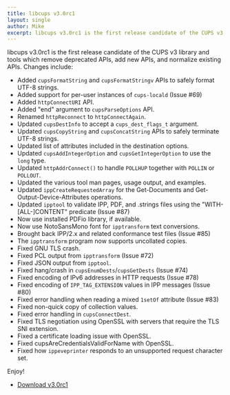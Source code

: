 ```yaml
---
title: libcups v3.0rc1
layout: single
author: Mike
excerpt: libcups v3.0rc1 is the first release candidate of the CUPS v3 library and tools which remove deprecated APIs, add new APIs, and normalize existing APIs.
---
```


libcups v3.0rc1 is the first release candidate of the CUPS v3 library and tools which remove deprecated APIs, add new APIs, and normalize existing APIs.  Changes include:

- Added `cupsFormatString` and `cupsFormatStringv` APIs to safely format UTF-8 strings.
- Added support for per-user instances of `cups-locald` (Issue #69)
- Added `httpConnectURI` API.
- Added "end" argument to `cupsParseOptions` API.
- Renamed `httpReconnect` to `httpConnectAgain`.
- Updated `cupsDestInfo` to accept a `cups_dest_flags_t` argument.
- Updated `cupsCopyString` and `cupsConcatString` APIs to safely terminate UTF-8 strings.
- Updated list of attributes included in the destination options.
- Updated `cupsAddIntegerOption` and `cupsGetIntegerOption` to use the `long` type.
- Updated `httpAddrConnect()` to handle `POLLHUP` together with `POLLIN` or `POLLOUT`.
- Updated the various tool man pages, usage output, and examples.
- Updated `ippCreateRequestedArray` for the Get-Documents and Get-Output-Device-Attributes operations.
- Updated `ipptool` to validate IPP, PDF, and .strings files using the "WITH-[ALL-]CONTENT" predicate (Issue #87)
- Now use installed PDFio library, if available.
- Now use NotoSansMono font for `ipptransform` text conversions.
- Brought back IPP/2.x and related conformance test files (Issue #85)
- The `ipptransform` program now supports uncollated copies.
- Fixed GNU TLS crash.
- Fixed PCL output from `ipptransform` (Issue #72)
- Fixed JSON output from `ipptool`.
- Fixed hang/crash in `cupsEnumDests`/`cupsGetDests` (Issue #74)
- Fixed encoding of IPv6 addresses in HTTP requests (Issue #78)
- Fixed encoding of `IPP_TAG_EXTENSION` values in IPP messages (Issue #80)
- Fixed error handling when reading a mixed `1setOf` attribute (Issue #83)
- Fixed non-quick copy of collection values.
- Fixed error handling in `cupsConnectDest`.
- Fixed TLS negotiation using OpenSSL with servers that require the TLS SNI extension.
- Fixed a certificate loading issue with OpenSSL.
- Fixed cupsAreCredentialsValidForName with OpenSSL.
- Fixed how `ippeveprinter` responds to an unsupported request character set.

Enjoy!

* <a href="https://github.com/OpenPrinting/libcups/releases/tag/v3.0rc1" itemprop="sameAs" rel="nofollow noopener noreferrer"><i class="fas fa-fw fa-download" aria-hidden="true"></i>Download v3.0rc1</a>
